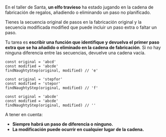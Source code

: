 En el taller de Santa, **un elfo travieso** ha estado jugando en la cadena de fabricación de regalos, añadiendo o eliminando un paso no planificado.

Tienes la secuencia original de pasos en la fabricación original y la secuencia modificada modified que puede incluir un paso extra o faltar un paso.

Tu tarea es **escribir una función que identifique y devuelva el primer paso extra que se ha añadido o eliminado en la cadena de fabricación**. Si no hay ninguna diferencia entre las secuencias, devuelve una cadena vacía.

```
const original = 'abcd'
const modified = 'abcde'
findNaughtyStep(original, modified) // 'e'

const original = 'stepfor'
const modified = 'stepor'
findNaughtyStep(original, modified) // 'f'

const original = 'abcde'
const modified = 'abcde'
findNaughtyStep(original, modified) // ''
```

A tener en cuenta:

- **Siempre habrá un paso de diferencia o ninguno.**
- **La modificación puede ocurrir en cualquier lugar de la cadena.**